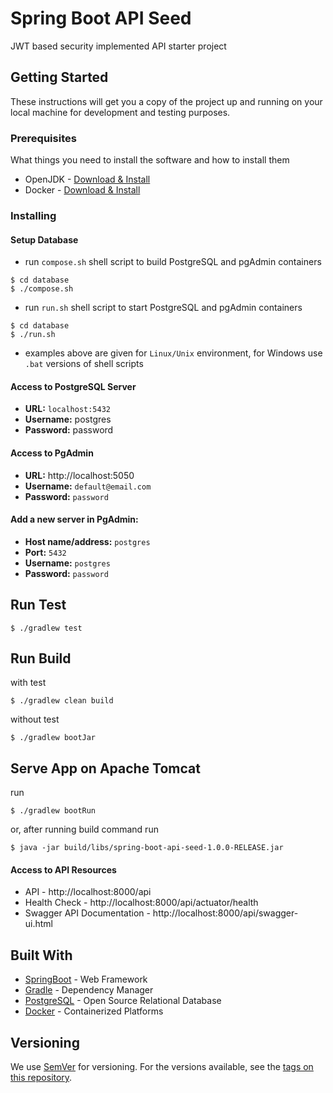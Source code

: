 # Spring Boot API Seed

JWT based security implemented API starter project

## Getting Started

These instructions will get you a copy of the project up and running on your local machine for development and testing purposes.

### Prerequisites

What things you need to install the software and how to install them

* OpenJDK - [Download & Install](https://openjdk.java.net/install/)
* Docker - [Download & Install](https://www.docker.com/get-started)

### Installing

#### Setup Database
* run `compose.sh` shell script to build PostgreSQL and pgAdmin containers

```
$ cd database
$ ./compose.sh
```

* run `run.sh` shell script to start PostgreSQL and pgAdmin containers

```
$ cd database
$ ./run.sh
```

- examples above are given for `Linux/Unix` environment, for Windows use `.bat` versions of shell scripts

#### Access to PostgreSQL Server
* **URL:** `localhost:5432`
* **Username:** postgres
* **Password:** password

#### Access to PgAdmin
* **URL:** http://localhost:5050
* **Username:** `default@email.com`
* **Password:** `password`

#### Add a new server in PgAdmin:
* **Host name/address:** `postgres`
* **Port:** `5432`
* **Username:** `postgres`
* **Password:** `password`

## Run Test

```
$ ./gradlew test
```

## Run Build

with test
```
$ ./gradlew clean build
```

without test
```
$ ./gradlew bootJar
```

## Serve App on Apache Tomcat

run
```
$ ./gradlew bootRun
```

or, after running build command run

```
$ java -jar build/libs/spring-boot-api-seed-1.0.0-RELEASE.jar
```

#### Access to API Resources
* API - http://localhost:8000/api
* Health Check - http://localhost:8000/api/actuator/health
* Swagger API Documentation - http://localhost:8000/api/swagger-ui.html

## Built With

* [SpringBoot](https://spring.io/projects/spring-boot) - Web Framework
* [Gradle](https://gradle.org/) - Dependency Manager
* [PostgreSQL](https://www.postgresql.org/) - Open Source Relational Database
* [Docker](https://www.docker.com/) - Containerized Platforms

## Versioning

We use [SemVer](http://semver.org/) for versioning. For the versions available, see the [tags on this repository](https://github.com/saygiselim/spring-boot-api-seed/tags). 

